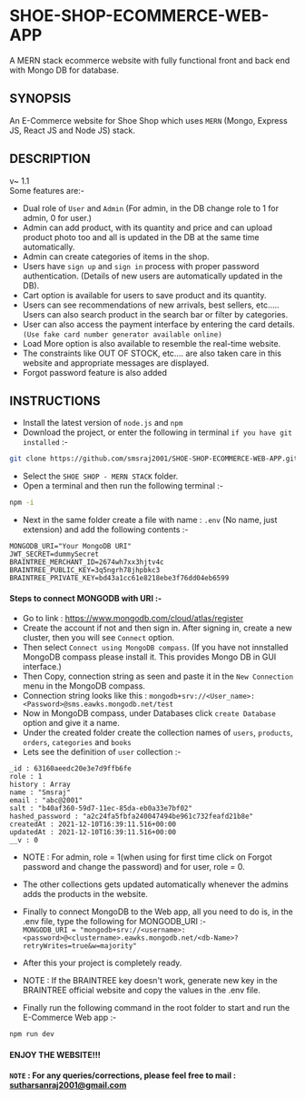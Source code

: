# SHOE-SHOP-ECOMMERCE-WEB-APP
A MERN stack ecommerce website with fully functional front and back end with Mongo DB for database.

## SYNOPSIS

An E-Commerce website for Shoe Shop which uses ```MERN``` (Mongo, Express JS, React JS and Node JS) stack.

## DESCRIPTION
v~ 1.1\
Some features are:-

- Dual role of ```User``` and ```Admin``` (For admin, in the DB change role to 1 for admin, 0 for user.)
- Admin can add product, with its quantity and price and can upload product photo too and all is updated in the DB at the same time automatically.
- Admin can create categories of items in the shop.
- Users have ```sign up``` and ```sign in``` process with proper password authentication. (Details of new users are automatically updated in the DB).
- Cart option is available for users to save product and its quantity.
- Users can see recommendations of new arrivals, best sellers, etc..... Users can also search product in the search bar or filter by categories.
- User can also access the payment interface by entering the card details. ```(Use fake card number generator available online)```
- Load More option is also available to resemble the real-time website.
- The constraints like OUT OF STOCK, etc.... are also taken care in this website and appropriate messages are displayed.
- Forgot password feature is also added

## INSTRUCTIONS
- Install the latest version of ```node.js``` and ```npm```
- Download the project, or enter the following in terminal ```if you have git installed``` :-
```bash 
git clone https://github.com/smsraj2001/SHOE-SHOP-ECOMMERCE-WEB-APP.git
```
- Select the ```SHOE SHOP - MERN STACK``` folder.
- Open a terminal and then run the following terminal :-
```bash 
npm -i
```
- Next in the same folder create a file with name : ```.env``` (No name, just extension) and add the following contents :-
```.env
MONGODB_URI="Your MongoDB URI"
JWT_SECRET=dummySecret
BRAINTREE_MERCHANT_ID=2674wh7xx3hjtv4c
BRAINTREE_PUBLIC_KEY=3q5ngrh78jhpbkc3
BRAINTREE_PRIVATE_KEY=bd43a1cc61e8218ebe3f76dd04eb6599
```

#### Steps to connect MONGODB with URI :-
- Go to link : https://www.mongodb.com/cloud/atlas/register
- Create the account if not and then sign in. After signing in, create a new cluster, then you will see ```Connect``` option.
- Then select ```Connect using MongoDB compass```. (If you have not innstalled MongoDB compass please install it. This provides Mongo DB in GUI interface.)
- Then Copy, connection string as seen and paste it in the ```New Connection``` menu in the MongoDB compass.
- Connection string looks like this : ```mongodb+srv://<User_name>:<Password>@sms.eawks.mongodb.net/test```
- Now in MongoDB compass, under Databases click ```create Database``` option and give it a name.
- Under the created folder create the collection names of ```users```, ```products```, ```orders```, ```categories``` and ```books```
- Lets see the definition of ```user``` collection :-
```.javascript
_id : 63160aeedc20e3e7d9ffb6fe
role : 1
history : Array
name : "Smsraj"
email : "abc@2001"
salt : "b40af360-59d7-11ec-85da-eb0a33e7bf02"
hashed_password : "a2c24fa5fbfa240047494be961c732feafd21b8e"
createdAt : 2021-12-10T16:39:11.516+00:00
updatedAt : 2021-12-10T16:39:11.516+00:00
__v : 0
```
- NOTE : For admin, role = 1(when using for first time click on Forgot password and change the password) and for user, role = 0. 
- The other collections gets updated automatically whenever the admins adds the products in the website.

- Finally to connect MongoDB to the Web app, all you need to do is, in the .env file, type the following for MONGODB_URI :-\
```MONGODB_URI = "mongodb+srv://<username>:<password>@<clustername>.eawks.mongodb.net/<db-Name>?retryWrites=true&w=majority"```
- After this your project is completely ready.
- NOTE : If the BRAINTREE key doesn't work, generate new key in the BRAINTREE official website and copy the values in the .env file.

- Finally run the following command in the root folder to start and run the E-Commerce Web app :-
```bash 
npm run dev
```
#### ENJOY THE WEBSITE!!!

#### ```NOTE``` : For any queries/corrections, please feel free to mail : sutharsanraj2001@gmail.com
